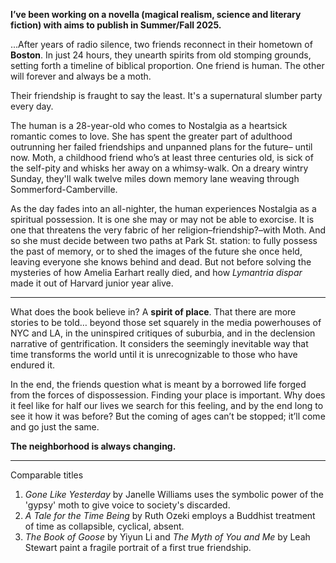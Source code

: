 **I’ve been working on a novella (magical realism, science and literary fiction) with aims to publish in Summer/Fall 2025.**

...After years of radio silence, two friends reconnect in their hometown of **Boston**. In just 24 hours, they unearth spirits from old stomping grounds, setting forth a timeline of biblical proportion. One friend is human. The other will forever and always be a moth.

Their friendship is fraught to say the least. It's a supernatural slumber party every day.

The human is a 28-year-old who comes to Nostalgia as a heartsick romantic comes to love. She has spent the greater part of adulthood outrunning her failed friendships and unpanned plans for the future– until now. Moth, a childhood friend who’s at least three centuries old, is sick of the self-pity and whisks her away on a whimsy-walk. On a dreary wintry Sunday, they'll walk twelve miles down memory lane weaving through Sommerford-Camberville.

As the day fades into an all-nighter, the human experiences Nostalgia as a spiritual possession. It is one she may or may not be able to exorcise. It is one that threatens the very fabric of her religion–friendship?–with Moth. And so she must decide between two paths at Park St. station: to fully possess the past of memory, or to shed the images of the future she once held, leaving everyone she knows behind and dead. But not before solving the mysteries of how Amelia Earhart really died, and how *Lymantria dispar* made it out of Harvard junior year alive.

---

What does the book believe in? A **spirit of place**. That there are more stories to be told… beyond those set squarely in the media powerhouses of NYC and LA, in the uninspired critiques of suburbia, and in the declension narrative of gentrification. It considers the seemingly inevitable
way that time transforms the world until it is unrecognizable to those who have endured it. 

In the end, the friends question what is meant by a borrowed life forged from the forces of dispossession. Finding your place is important. Why does it feel like for half our lives we search for this feeling, and by the end long to see it how it was before? But the coming of ages can’t be stopped; it’ll come and go just the same.

**The neighborhood is always changing.**

---

Comparable titles
1. *Gone Like Yesterday* by Janelle Williams uses the symbolic power of the 'gypsy' moth to give voice to society's discarded. 
2. *A Tale for the Time Being* by Ruth Ozeki employs a Buddhist treatment of time as collapsible, cyclical, absent. 
3. *The Book of Goose* by Yiyun Li and *The Myth of You and Me* by Leah Stewart paint a fragile portrait of a first true friendship.